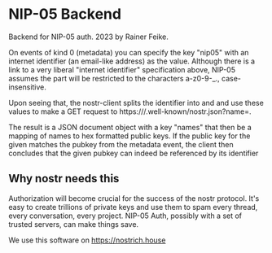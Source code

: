 # NIP-05 Backend

Backend for NIP-05 auth. 2023 by Rainer Feike.

On events of kind 0 (metadata) you can specify the key "nip05" with
an internet identifier (an email-like address) as the value.
Although there is a link to a very liberal "internet identifier"
specification above, NIP-05 assumes the <local-part> part will be
restricted to the characters a-z0-9-_., case-insensitive.

Upon seeing that, the nostr-client splits the identifier
into <local-part> and <domain> and use these values to
make a GET request to https://<domain>/.well-known/nostr.json?name=<local-part>.

The result is a JSON document object with a key "names" that
then be a mapping of names to hex formatted public keys. If the public
key for the given <name> matches the pubkey from
the metadata event, the client then concludes
that the given pubkey can indeed be referenced by its identifier

## Why nostr needs this

Authorization will become crucial for the success of the nostr protocol.
It's easy to create trillions of private keys and use them to spam every
thread, every conversation, every project. NIP-05 Auth,
possibly with a set of trusted servers, can make things save.

We use this software on https://nostrich.house


